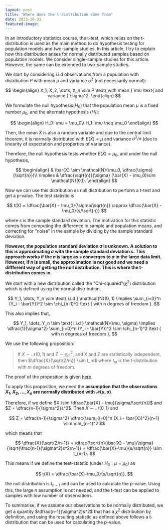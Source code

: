 ```yaml
---
layout: post
title: "Where does the t-distribution come from"
date: 2023-10-31
featured-image:
---
```


In an introductory statistics course, the t-test, which relies on the t-distribution is used as the main method to do hypothesis testing for population models and two-sample studies. In this article, I try to explain how this distribution arises for normally distributed samples based on population models. We consider single-sample studies for this article. However, the same can be extended to two-sample studies.

We start by considering i.i.d observations from a population with distribution $P$ with mean $\mu$ and variance $\sigma^2$ (not necessarily normal):

$$
\begin{align}
X_1, X_2, \dots, X_n \sim P \text{ with mean } \mu \text{ and variance } \sigma^2.
\end{align}
$$

We formulate the null hypothesis($H_0$) that the population mean $\mu$ is a fixed number $\mu_0$, and the alternate hypothesis ($H_1$):

$$
\begin{align}
H_0: \mu = \mu_0\\
H_1: \mu \neq \mu_0
\end{align}
$$

Then, the mean $\bar{X}$ is also a random variable and due to the central limit theorem, it is normally distributed with $E(\bar{X}) = \mu$ and variance $\sigma^2/n$ (due to linearity of expectation and properties of variance).

Therefore, the null hypothesis tests whether $E(\bar{X}) = \mu_0$, and under the null hypothesis,

$$
\begin{align}
& \bar{X} \sim \mathcal{N}(\mu_0, \dfrac{\sigma}{\sqrt{n}})\\
\implies & \dfrac{\sqrt{n}}{\sigma} (\bar{X} - \mu_0)\sim \mathcal{N}(0,1).
\end{align}
$$

Now we can use this distribution as null distribution to perform a t-test and get a p-value. The test statistic is

$$
t(X) = \dfrac{\bar{X} - \mu_0}{\sigma/\sqrt{n}} \approx  \dfrac{\bar{X} - \mu_0}{s/\sqrt{n}}
$$

where $s$ is the sample standard deviation. The motivation for this statistic comes from computing the difference in sample and population means, and correcting for "noise" in the sample by dividing by the sample standard deviation.

**However, the population standard deviation $\sigma$ is unknown. A solution to this is approximating $\sigma$ with the sample standard deviation $s$. This approach works if the $n$ is large as $s$ converges to $\sigma$ in the large data limit. However, if $n$ is small, the approximation is not good and we need a diffferent way of getting the null distribution. This is where the t-distribution comes in.**

We start with a new distribution called the "Chi-squared"($\chi^2$) distribution which is defined using the normal distribution,

$$
Y_1, \dots, Y_n \sim \text{ i.i.d }  \mathcal{N}(0, 1) \implies \sum_{i=0}^n (Y_i - \bar{Y})^2 \sim \chi_{n-1}^2 \text { with n degrees of freedom }.
$$

This also implies that,

$$
Y_1, \dots, Y_n \sim \text{ i.i.d } \mathcal{N}(\mu, \sigma) \implies \dfrac{1}{\sigma^2} \sum_{i=0}^n (Y_i - \bar{Y})^2 \sim \chi_{n-1}^2 \text { with n degrees of freedom },
$$

We use the following proposition:

> If $X \sim \mathcal{N}(0,1)$ and $Z \sim \chi_m^2$, and X and Z are statistically independent, then
> $\dfrac{X}{\sqrt{Z/m}} \sim t_m$ where $t_m$ is the t-distribution with $m$ degrees of freedom.

The proof of the proposition is given [here](http://amath2.nchu.edu.tw/honda/605Lecture/Lecture%2005_addendum_Chisquare,t%20and%20F%20distributions.PDF).

To apply this proposition, we need the **assumption that the observations $X_1, X_2, \dots, X_n$ are normally distributed with $\mathcal{N}(\mu, \sigma)$**.

Therefore, if we define $X \sim \dfrac{\bar{X} - \mu}{\sigma/\sqrt{n}}$ and $Z = \dfrac{n-1}{\sigma^2}s^2$. Then $X \sim \mathcal{N}(0,1)$ and

$$
Z = \dfrac{n-1}{\sigma^2} \dfrac{\sum_{i=0}^n (X_i - \bar{X})^2}{n-1} \sim \chi_{n-1}^2
$$

which means that

$$
\dfrac{X}{\sqrt{Z/n-1}} = \dfrac{\sqrt{n}(\bar{X} - \mu)/\sigma}{\sqrt{\frac{n-1}{\sigma^2}s^2/n-1}} = \dfrac{\bar{X}-\mu}{s/\sqrt{n}} \sim t_{n-1}.
$$

This means if we define the test-statstic (under $H_0: \mu = \mu_0$) as

$$
  t(X) = \dfrac{\bar{X}-\mu_0}{s/\sqrt{n}},
$$

the null distribution is $t_{n-1}$ and can be used to calculate the p-value. Using this, the large $n$ assumption is not needed, and the t-test can be applied to samples with low number of observations.

To summarise, if we assume our observations to be normally distributed, we get a quantity $\dfrac{n-1}{\sigma^2}s^2$ that has a $\chi^2$ distribution by definition, and using the resulting statistic as defined above follows a t-distribution that can be used for calculating the p-value.
